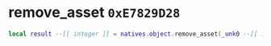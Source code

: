 # remove_asset `0xE7829D28`

```lua
local result --[[ integer ]] = natives.object.remove_asset(_unk0 --[[ integer ]], _unk1 --[[ integer ]])
```